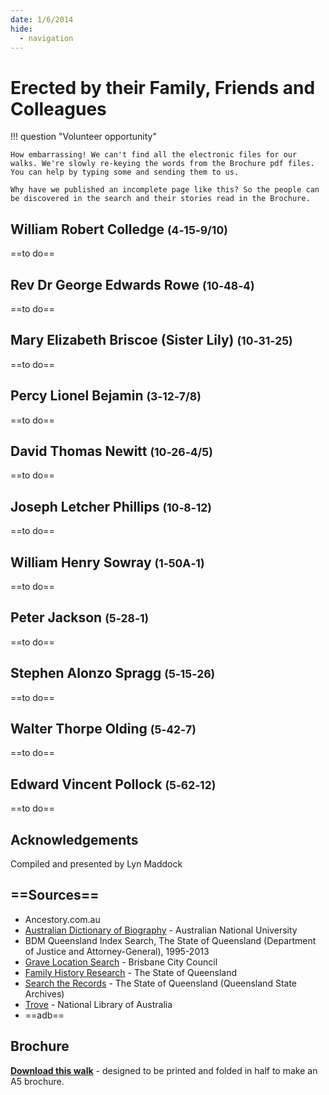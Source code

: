 ```yaml
---
date: 1/6/2014
hide:
  - navigation
---
```


# Erected by their Family, Friends and Colleagues

!!! question "Volunteer opportunity"

    How embarrassing! We can't find all the electronic files for our walks. We're slowly re-keying the words from the Brochure pdf files. You can help by typing some and sending them to us. 
    
    Why have we published an incomplete page like this? So the people can be discovered in the search and their stories read in the Brochure.

<!-- 

![](../assets/john-devoy-residence-1908.jpg){ width="70%" }  

*<small>[Devoy residence in Ashgrove, Brisbane, ca. 1908](http://onesearch.slq.qld.gov.au/permalink/f/1upgmng/slq_alma21218171470002061). The Devoy residence was in Three Mile Scrub Road (now Ashgrove Avenue), off Waterworks Road. John Devoy was the manager of Castlemaine Perkins. — State Library of Queensland.</small>*

-->

<!--
???+ Example "Directions" 

    Starting point
    Walking directions to first headstone... is the grave of...
    
    ![](../assets/404.png){ width="15%" }
-->

## William Robert Colledge <small>(4‑15‑9/10)</small>

==to do==

<!--
??? Example "Directions" 

    Walking directions to next headstone... is the grave of...
    
    ![](../assets/404.png){ width="15%" }
-->

## Rev Dr George Edwards Rowe <small>(10‑48‑4)</small>

==to do==

## Mary Elizabeth Briscoe (Sister Lily) <small>(10‑31‑25)</small>

==to do==

## Percy Lionel Bejamin <small>(3‑12‑7/8)</small>

==to do==

## David Thomas Newitt <small>(10‑26‑4/5)</small>

==to do==

## Joseph Letcher Phillips <small>(10‑8‑12)</small>

==to do==

## William Henry Sowray <small>(1‑50A‑1)</small>

==to do==

## Peter Jackson <small>(5‑28‑1)</small>

==to do==

## Stephen Alonzo Spragg <small>(5‑15‑26)</small>

==to do==

## Walter Thorpe Olding <small>(5‑42‑7)</small>

==to do==

## Edward Vincent Pollock <small>(5‑62‑12)</small>

==to do==


## Acknowledgements

Compiled and presented by Lyn Maddock

## ==Sources==

- Ancestory.com.au
- [Australian Dictionary of Biography](https://adb.anu.edu.au) - Australian National University
- BDM Queensland Index Search, The State of Queensland (Department of Justice and Attorney-General), 1995-2013
- [Grave Location Search](http://graves.brisbane.qld.gov.au) - Brisbane City Council
- [Family History Research](https://www.familyhistory.bdm.qld.gov.au) - The State of Queensland
- [Search the Records](https://www.qld.gov.au/recreation/arts/heritage/archives/search-the-records) - The State of Queensland (Queensland State Archives)
- [Trove](https://trove.nla.gov.au) - National Library of Australia
- ==adb==


<div class="noprint" markdown="1">

## Brochure

**[Download this walk](../assets/guides/erected-by-friends.pdf)** - designed to be printed and folded in half to make an A5 brochure.

</div>
